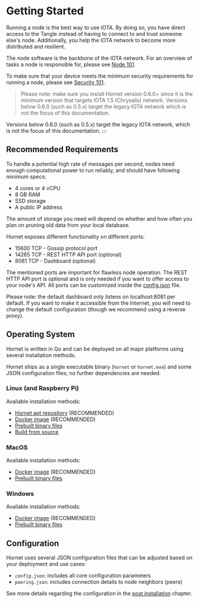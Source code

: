 # Getting Started

Running a node is the best way to use IOTA. By doing so, you have direct access to the Tangle instead of having to
connect to and trust someone else's node. Additionally, you help the IOTA network to become more distributed and resilient.

The node software is the backbone of the IOTA network. For an overview of tasks a node is responsible for, please
see [Node 101](./nodes_101.md).

To make sure that your device meets the minimum security requirements for running a node, please
see [Security 101](./security_101.md).

> Please note: make sure you install Hornet version 0.6.0+ since it is the minimum version that targets IOTA 1.5 (Chrysalis) network.
> Versions below 0.6.0 (such as 0.5.x) target the legacy IOTA network which is not the focus of this documentation.

 Versions below 0.6.0 (such as 0.5.x) target the legacy IOTA network, which is not the focus of this documentation.
:::
> 
## Recommended Requirements

To handle a potential high rate of messages per second, nodes need enough computational power to run reliably, and
should have following minimum specs:

- 4 cores or 4 vCPU
- 8 GB RAM
- SSD storage
- A public IP address

The amount of storage you need will depend on whether and how often you plan on pruning old data from your local
database.

Hornet exposes different functionality on different ports:

- 15600 TCP - Gossip protocol port
- 14265 TCP - REST HTTP API port (optional)
- 8081 TCP - Dashboard (optional)

The mentioned ports are important for flawless node operation. The REST HTTP API port is optional and is only needed if
you want to offer access to your node's API. All ports can be customized inside
the [config.json](../post_installation/config.md) file.

Please note: the default dashboard only listens on localhost:8081 per default. If you want to make it accessible from
the Internet, you will need to change the default configuration (though we recommend using a reverse proxy).

## Operating System

Hornet is written in Go and can be deployed on all major platforms using several installation methods.

Hornet ships as a single executable binary (`hornet` or `hornet.exe`) and some JSON configuration files; no further
dependencies are needed.

### Linux (and Raspberry Pi)

Available installation methods:

- [Hornet apt repository](./installation_steps.md#hornet-apt-repository) (RECOMMENDED)
- [Docker image](./using_docker.md) (RECOMMENDED)
- [Prebuilt binary files](./installation_steps.md#pre-built-binaries)
- [Build from source](./installation_steps.md#build-from-source)

### MacOS

Available installation methods:

- [Docker image](./using_docker.md) (RECOMMENDED)
- [Prebuilt binary files](./installation_steps.md#pre-built-binaries)

### Windows

Available installation methods:

- [Docker image](./using_docker.md) (RECOMMENDED)
- [Prebuilt binary files](./installation_steps.md#pre-built-binaries)

## Configuration

Hornet uses several JSON configuration files that can be adjusted based on your deployment and use cases:

- `config.json`: includes all core configuration parameters
- `peering.json`: includes connection details to node neighbors (peers)

See more details regarding the configuration in the [post installation](../post_installation/post_installation.md)
chapter.
